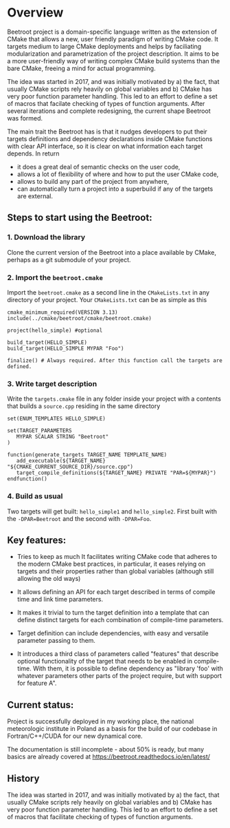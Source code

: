 Overview
=========

Beetroot project is a domain-specific language written as the extension of CMake that allows a new, user friendly paradigm of writing CMake code. It targets medium to large CMake deployments and helps by faciliating modularization and parametrization of the project description. It aims to be a more user-friendly way of writing complex CMake build systems than the bare CMake, freeing a mind for actual programming.

The idea was started in 2017, and was initially motivated by a) the fact, that usually CMake scripts rely heavily on global variables and b) CMake has very poor function parameter handling. This led to an effort to define a set of macros that facilate checking of types of function arguments. After several iterations and complete redesigning, the current shape Beetroot was formed. 

The main trait the Beetroot has is that it nudges developers to put their targets definitions and dependency declarations inside CMake functions with clear API interface, so it is clear on what information each target depends. In return 

* it does a great deal of semantic checks on the user code, 
* allows a lot of flexibility of where and how to put the user CMake code, 
* allows to build any part of the project from anywhere,
* can automatically turn a project into a superbuild if any of the targets are external.

## Steps to start using the Beetroot:

### 1. Download the library

Clone the current version of the Beetroot into a place available by CMake, perhaps as a git submodule of your project.

### 2. Import the `beetroot.cmake`
Import the `beetroot.cmake` as a second line in the `CMakeLists.txt` in any directory of your project. Your `CMakeLists.txt` can be as simple as this

```
cmake_minimum_required(VERSION 3.13)
include(../cmake/beetroot/cmake/beetroot.cmake)

project(hello_simple) #optional

build_target(HELLO_SIMPLE) 
build_target(HELLO_SIMPLE MYPAR "Foo")

finalize() # Always required. After this function call the targets are defined.
```

### 3. Write target description

Write the `targets.cmake` file in any folder inside your project with a contents that builds a `source.cpp` residing in the same directory

```
set(ENUM_TEMPLATES HELLO_SIMPLE)

set(TARGET_PARAMETERS 
   MYPAR SCALAR STRING "Beetroot"
)

function(generate_targets TARGET_NAME TEMPLATE_NAME)
   add_executable(${TARGET_NAME} "${CMAKE_CURRENT_SOURCE_DIR}/source.cpp")
   target_compile_definitions(${TARGET_NAME} PRIVATE "PAR=${MYPAR}")
endfunction()
```


### 4. Build as usual

Two targets will get built: `hello_simple1` and `hello_simple2`. First built with the `-DPAR=Beetroot` and the second with `-DPAR=Foo`. 

## Key features:

* Tries to keep as much It facilitates writing CMake code that adheres to the modern CMake best practices, in particular, it eases relying on targets and their properties rather than global variables (although still allowing the old ways)

* It allows defining an API for each target described in terms of compile time and link time parameters.
* It makes it trivial to turn the target definition into a template that can define distinct targets for each combination of compile-time parameters.

* Target definition can include dependencies, with easy and versatile parameter passing to them.

* It introduces a third class of parameters called "features" that describe optional functionality of the target that needs to be enabled in compile-time. With them, it is possible to define dependency as "library 'foo' with whatever parameters other parts of the project require, but with support for feature A".

## Current status:

Project is successfully deployed in my working place, the national meteorologic institute in Poland as a basis for the build of our codebase in Fortran/C++/CUDA for our new dynamical core. 

The documentation is still incomplete - about 50% is ready, but many basics are already covered at https://beetroot.readthedocs.io/en/latest/

## History

The idea was started in 2017, and was initially motivated by a) the fact, that usually CMake scripts rely heavily on global variables and b) CMake has very poor function parameter handling. This led to an effort to define a set of macros that facilitate checking of types of function arguments.

